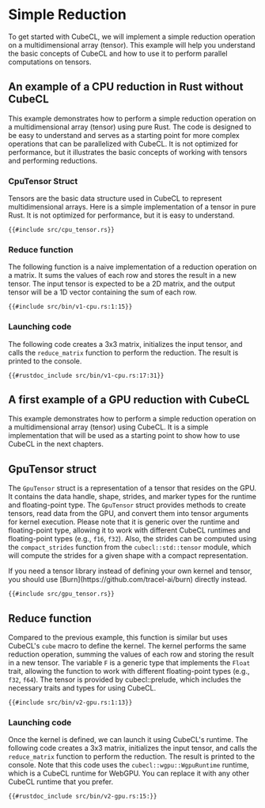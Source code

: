 # Simple Reduction

To get started with CubeCL, we will implement a simple reduction operation on a multidimensional array (tensor). This example will help you understand the basic concepts of CubeCL and how to use it to perform parallel computations on tensors.

## An example of a CPU reduction in Rust without CubeCL
This example demonstrates how to perform a simple reduction operation on a multidimensional array (tensor) using pure Rust. The code is designed to be easy to understand and serves as a starting point for more complex operations that can be parallelized with CubeCL. It is not optimized for performance, but it illustrates the basic concepts of working with tensors and performing reductions.

### CpuTensor Struct
Tensors are the basic data structure used in CubeCL to represent multidimensional arrays. Here is a simple implementation of a tensor in pure Rust. It is not optimized for performance, but it is easy to understand.
```rust,ignore
{{#include src/cpu_tensor.rs}}
```

### Reduce function
The following function is a naive implementation of a reduction operation on a matrix. It sums the values of each row and stores the result in a new tensor. The input tensor is expected to be a 2D matrix, and the output tensor will be a 1D vector containing the sum of each row.
```rust,ignore
{{#include src/bin/v1-cpu.rs:1:15}}
```

### Launching code
The following code creates a 3x3 matrix, initializes the input tensor, and calls the `reduce_matrix` function to perform the reduction. The result is printed to the console.
```rust,ignore
{{#rustdoc_include src/bin/v1-cpu.rs:17:31}}
```

## A first example of a GPU reduction with CubeCL
This example demonstrates how to perform a simple reduction operation on a multidimensional array (tensor) using CubeCL. It is a simple implementation that will be used as a starting point to show how to use CubeCL in the next chapters.

## GpuTensor struct
The `GpuTensor` struct is a representation of a tensor that resides on the GPU. It contains the data handle, shape, strides, and marker types for the runtime and floating-point type. The `GpuTensor` struct provides methods to create tensors, read data from the GPU, and convert them into tensor arguments for kernel execution. Please note that it is generic over the runtime and floating-point type, allowing it to work with different CubeCL runtimes and floating-point types (e.g., `f16`, `f32`). Also, the strides can be computed using the `compact_strides` function from the `cubecl::std::tensor` module, which will compute the strides for a given shape with a compact representation.

<div class="warning">
If you need a tensor library instead of defining your own kernel and tensor, you should use [Burn](https://github.com/tracel-ai/burn) directly instead.
</div>

```rust,ignore
{{#include src/gpu_tensor.rs}}
```

## Reduce function
Compared to the previous example, this function is similar but uses CubeCL's `cube` macro to define the kernel. The kernel performs the same reduction operation, summing the values of each row and storing the result in a new tensor. The variable `F` is a generic type that implements the `Float` trait, allowing the function to work with different floating-point types (e.g., `f32`, `f64`). The tensor is provided by cubecl::prelude, which includes the necessary traits and types for using CubeCL.
```rust,ignore
{{#include src/bin/v2-gpu.rs:1:13}}
```

### Launching code
Once the kernel is defined, we can launch it using CubeCL's runtime. The following code creates a 3x3 matrix, initializes the input tensor, and calls the `reduce_matrix` function to perform the reduction. The result is printed to the console. Note that this code uses the `cubecl::wgpu::WgpuRuntime` runtime, which is a CubeCL runtime for WebGPU. You can replace it with any other CubeCL runtime that you prefer.
```rust,ignore
{{#rustdoc_include src/bin/v2-gpu.rs:15:}}
```
